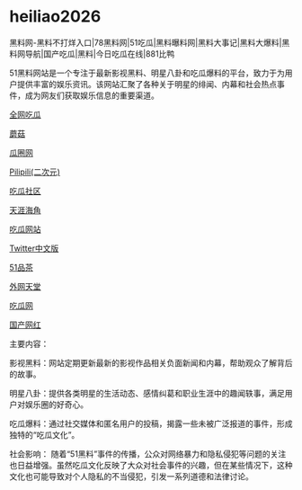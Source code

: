 # heiliao2026
黑料网-黑料不打烊入口|78黑料网|51吃瓜|黑料曝料网|黑料大事记|黑料大爆料|黑料网导航|国产吃瓜|黑料|今日吃瓜在线|881比鸭

51黑料网站是一个专注于最新影视黑料、明星八卦和吃瓜爆料的平台，致力于为用户提供丰富的娱乐资讯。该网站汇聚了各种关于明星的绯闻、内幕和社会热点事件，成为网友们获取娱乐信息的重要渠道。

<a href="https://cg4-21.pages.dev/">全网吃瓜</a>

<a href="https://mogu04.pages.dev/">蘑菇</a>

<a href="https://cg6-21.pages.dev/">瓜圈网</a>

<a href="https://pilipili04.pages.dev/">Pilipili(二次元)</a>

<a href="https://cg5-24.pages.dev/">吃瓜社区</a>

<a href="https://tianya04.pages.dev/">天涯海角</a>

<a href="https://cg1-27.pages.dev/">吃瓜网站</a>

<a href="https://twitter-04.pages.dev/">Twitter中文版</a>

<a href="https://pc8-34.pages.dev/">51品茶</a>

<a href="https://waiwang-4.pages.dev/">外网天堂</a>

<a href="https://cg1-39.pages.dev/">吃瓜网</a>

<a href="https://wanghong04.pages.dev/">国产网红</a>

主要内容：

影视黑料：网站定期更新最新的影视作品相关负面新闻和内幕，帮助观众了解背后的故事。

明星八卦：提供各类明星的生活动态、感情纠葛和职业生涯中的趣闻轶事，满足用户对娱乐圈的好奇心。

吃瓜爆料：通过社交媒体和匿名用户的投稿，揭露一些未被广泛报道的事件，形成独特的“吃瓜文化”。

社会影响：
随着“51黑料”事件的传播，公众对网络暴力和隐私侵犯等问题的关注也日益增强。虽然吃瓜文化反映了大众对社会事件的兴趣，但在某些情况下，这种文化也可能导致对个人隐私的不当侵犯，引发一系列道德和法律讨论。
